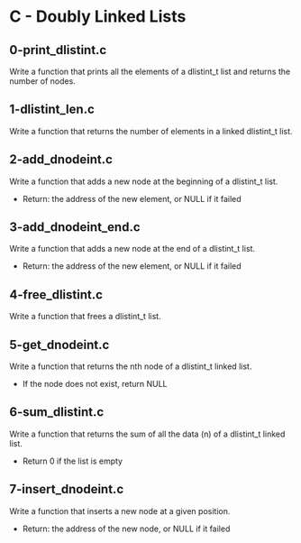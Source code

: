 # C - Doubly Linked Lists

## 0-print_dlistint.c
Write a function that prints all the elements of a dlistint_t list and returns the number of nodes.

## 1-dlistint_len.c
Write a function that returns the number of elements in a linked dlistint_t list.

## 2-add_dnodeint.c
Write a function that adds a new node at the beginning of a dlistint_t list.
- Return: the address of the new element, or NULL if it failed

## 3-add_dnodeint_end.c
Write a function that adds a new node at the end of a dlistint_t list.
- Return: the address of the new element, or NULL if it failed

## 4-free_dlistint.c
Write a function that frees a dlistint_t list.

## 5-get_dnodeint.c
Write a function that returns the nth node of a dlistint_t linked list.
- If the node does not exist, return NULL

## 6-sum_dlistint.c
Write a function that returns the sum of all the data (n) of a dlistint_t linked list.
- Return 0 if the list is empty

## 7-insert_dnodeint.c
Write a function that inserts a new node at a given position.
- Return: the address of the new node, or NULL if it failed

